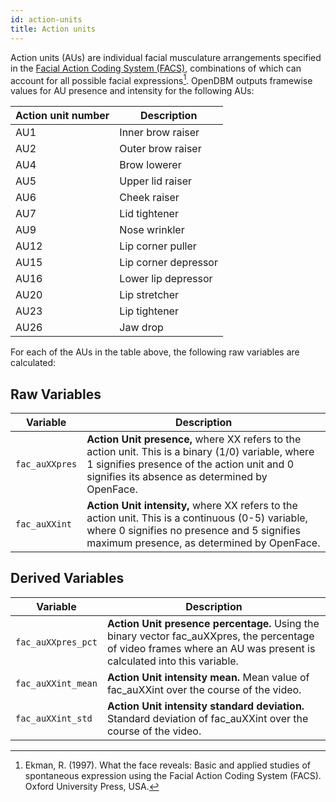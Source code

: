 ```yaml
---
id: action-units
title: Action units
---
```


Action units (AUs) are individual facial musculature arrangements specified in the [Facial Action Coding System (FACS)](https://en.wikipedia.org/wiki/Facial_Action_Coding_System), combinations of which can account for all possible facial expressions[^1]. OpenDBM outputs framewise values for AU presence and intensity for the following AUs: 

| Action unit number      | Description |
| ----------- | ----------- |
| AU1      | Inner brow raiser       |
| AU2   | Outer brow raiser        |
| AU4   |  Brow lowerer |
| AU5   |  Upper lid raiser |
| AU6   |  Cheek raiser |
| AU7   |  Lid tightener    |
| AU9   |  Nose wrinkler    |
| AU12  |  Lip corner puller    |
| AU15  |  Lip corner depressor |
| AU16  |  Lower lip depressor  |
| AU20  |  Lip stretcher    |
| AU23  |  Lip tightener    |
| AU26  |  Jaw drop |

For each of the AUs in the table above, the following raw variables are calculated:

## Raw Variables

| Variable      | Description |
| ----------- | ----------- |
| `fac_auXXpres`      | **Action Unit presence,** where XX refers to the action unit. This is a binary (1/0) variable, where 1 signifies presence of the action unit and 0 signifies its absence as determined by OpenFace.      |
| `fac_auXXint`      | **Action Unit intensity,** where XX refers to the action unit. This is a continuous (0-5) variable, where 0 signifies no presence and 5 signifies maximum presence, as determined by OpenFace.     |
## Derived Variables

| Variable      | Description |
| ----------- | ----------- |
| `fac_auXXpres_pct`      | **Action Unit presence percentage.** Using the binary vector fac_auXXpres, the percentage of video frames where an AU was present is calculated into this variable.      |
| `fac_auXXint_mean`      | **Action Unit intensity mean.** Mean value of fac_auXXint over the course of the video.       |
| `fac_auXXint_std`      | **Action Unit intensity standard deviation.** Standard deviation of fac_auXXint over the course of the video.       |


[^1]: Ekman, R. (1997). What the face reveals: Basic and applied studies of spontaneous expression using the Facial Action Coding System (FACS). Oxford University Press, USA.